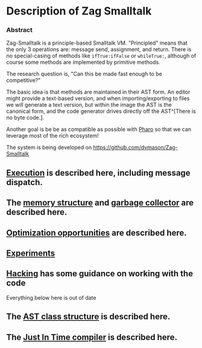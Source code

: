 # Description of Zag Smalltalk
### Abstract
Zag-Smalltalk is a principle-based Smalltalk VM. "Principled" means that the only 3 operations are: message send, assignment, and return. There is no special-casing of methods like `ifTrue:ifFalse` or `whileTrue:`, although of course some methods are implemented by primitive methods.

The research question is, "Can this be made fast enough to be competitive?"

The basic idea is that methods are maintained in their AST form. An editor might provide a text-based version, and when importing/exporting to files we will generate a text version, but within the image the AST is the canonical form, and the code generator drives directly off the AST^[There is no byte code.].

Another goal is be be as compatible as possible with [Pharo](https://pharo.org) so that we can leverage most of the rich ecosystem!

The system is being developed on https://github.com/dvmason/Zag-Smalltalk

## [Execution](Execution.md) is described here, including message dispatch.

## The [memory structure](Mapping.md) and [garbage collector](MemoryManagement.md) are described here.

## [Optimization opportunities](Optimizations.md) are described here.

## [Experiments](Experiments.md)

## [Hacking](Hacking.md) has some guidance on working with the code

Everything below here is out of date

## The [AST class structure](AST_Classes.md) is described here.

## The [Just In Time compiler](JIT.md) is described here.

<!--
| Start | Fibonacci |
| ----- | --------- |
| 1     | 1         |
| 2     | 1         |
| 3     | 2         |
| 4     | 3         |
| 5     | 5         |
| 6     | 8         |
| 7     | 13        |
| 8     | 21        |
<!-- TBLFM: @4$>..@>$>=(@-1+@-2) -->
<!-- TBLFM: @3$1..@>$1=(@-1+1) -->

<!--
```chart
    type: bar
    labels: [Monday, Tuesday, Wednesday, Thursday, Friday]
    series: [[12, 5, 8, 8 , 5], [5, 8, 7, 9, 12]]
```

|abc|def|ghi|
|---|---|---|
|qweqwe|dasdasdvxcv dfgd fdf d|wedwecsdf|
[SOmething](https://github.com/liamcain/obsidian-periodic-notes)

https://mermaid-js.github.io/mermaid/

```mermaid
gantt
    dateFormat  YYYY-MM-DD
    axisFormat  %m-%d
    title       Getting AST Smalltalk to viability
    excludes    weekends

    section Description
    %%Completed task        :done,   des1, 2021-01-06,2014-01-08
    Document Classes        :active, des2, 2021-03-01, 7d
    Interpreter             :        des3, after des2, 5d
    JIT                     :        des4, after des3, 5d

    Section Smalltalk
    AST classes             :active, si1, 2021-03-06, 5d
    Linearize               :        si2, after si1 des3, 3d
	Interpret               :        si3, after si2, 3d
	
    Section Rust
    Interpret               :active, si1, 2021-03-06, 4d
    GC                      :        si2, after si1 des3, 5d
	
	Section Codegen
    Basic codegen           :        cg1, after si2, 5d
	Basic JIT               :        cg2, after des4 cg1, 5d
	D-type opt              :        cg3, after cg1, 5d
	S-type opt              :        cg4, after cg3, 5d
	
	Section Pharo tools
	For benchmark           :        pti1, after si3, 5d
	
	Section Benchmarking
	Trivial                 :        bm1, after si2, 3d
	
	Section Write paper
	Basic outline           :active, wp1,20d
```
-->